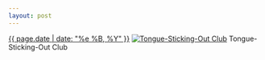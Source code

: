 ```yaml
---
layout: post
---
```


<p>
  <time><a href="/52">{{ page.date | date: "%e %B, %Y" }}</a></time>
  <a href="/52"><img src="{{ site.assets_url }}/52-640.jpg" srcset="{{ site.assets_url }}/52-1280.jpg 1280w, {{ site.assets_url }}/52-960.jpg 960w, {{ site.assets_url }}/52-640.jpg 640w, {{ site.assets_url }}/52-320.jpg 320w" sizes="(min-width: 700px) 50vw, calc(100vw - 2rem)" alt="Tongue-Sticking-Out Club" /></a>
  <span>Tongue-Sticking-Out Club</span>
</p>
